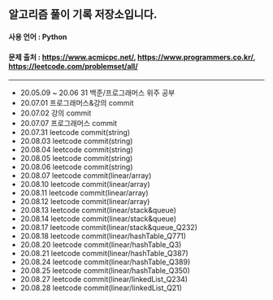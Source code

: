 ## 알고리즘 풀이 기록 저장소입니다.

#### 사용 언어 : Python

#### 문제 출처 : https://www.acmicpc.net/, https://www.programmers.co.kr/, https://leetcode.com/problemset/all/

---

- 20.05.09 ~ 20.06 31 백준/프로그래머스 위주 공부
- 20.07.01 프로그래머스&강의 commit
- 20.07.02 강의 commit
- 20.07.07 프로그래머스 commit
- 20.07.31 leetcode commit(string)
- 20.08.03 leetcode commit(string)
- 20.08.04 leetcode commit(string)
- 20.08.05 leetcode commit(string)
- 20.08.06 leetcode commit(string)
- 20.08.07 leetcode commit(linear/array)
- 20.08.10 leetcode commit(linear/array)
- 20.08.11 leetcode commit(linear/array)
- 20.08.12 leetcode commit(linear/array)
- 20.08.13 leetcode commit(linear/stack&queue)
- 20.08.14 leetcode commit(linear/stack&queue)
- 20.08.17 leetcode commit(linear/stack&queue_Q232)
- 20.08.18 leetcode commit(linear/hashTable_Q771)
- 20.08.20 leetcode commit(linear/hashTable_Q3)
- 20.08.21 leetcode commit(linear/hashTable_Q387)
- 20.08.24 leetcode commit(linear/hashTable_Q389)
- 20.08.25 leetcode commit(linear/hashTable_Q350)
- 20.08.27 leetcode commit(linear/linkedList_Q234)
- 20.08.28 leetcode commit(linear/linkedList_Q21)
